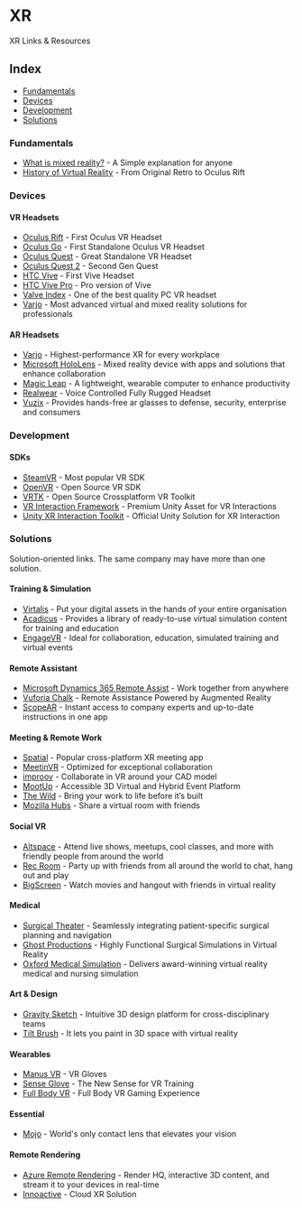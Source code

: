 # XR

XR Links & Resources

## Index

* [Fundamentals](https://github.com/seckincengiz/XR#fundamentals)
* [Devices](https://github.com/seckincengiz/XR#devices)
* [Development](https://github.com/seckincengiz/XR#development)
* [Solutions](https://github.com/seckincengiz/XR#solutions)

### Fundamentals

* [What is mixed reality?](https://www.youtube.com/watch?v=P_I873tL3jw&ab_channel=BernardMarr) - A Simple explanation for anyone
* [History of Virtual Reality](https://www.youtube.com/watch?v=43mA_ypfwKg&ab_channel=GameSpot) - From Original Retro to Oculus Rift

### Devices

#### VR Headsets

* [Oculus Rift](https://www.oculus.com/rift/) - First Oculus VR Headset
* [Oculus Go](https://www.oculus.com/go/) - First Standalone Oculus VR Headset
* [Oculus Quest](https://www.oculus.com/quest/) - Great Standalone VR Headset
* [Oculus Quest 2](https://www.oculus.com/quest-2/) - Second Gen Quest
* [HTC Vive](https://www.vive.com/eu/product/vive/) - First Vive Headset
* [HTC Vive Pro](https://www.vive.com/eu/product/vive-pro-full-kit/) - Pro version of Vive
* [Valve Index](https://store.steampowered.com/valveindex) - One of the best quality PC VR headset
* [Varjo](https://varjo.com/) - Most advanced virtual and mixed reality solutions for professionals

#### AR Headsets

* [Varjo](https://varjo.com/) - Highest-performance XR for every workplace
* [Microsoft HoloLens](https://www.microsoft.com/en-us/hololens) - Mixed reality device with apps and solutions that enhance collaboration
* [Magic Leap](https://www.magicleap.com/en-us) - A lightweight, wearable computer to enhance productivity
* [Realwear](https://realwear.com/) - Voice Controlled Fully Rugged Headset
* [Vuzix](https://www.vuzix.com/) - Provides hands-free ar glasses to defense, security, enterprise and consumers

### Development

#### SDKs

* [SteamVR](https://github.com/ValveSoftware/steamvr_unity_plugin) - Most popular VR SDK
* [OpenVR](https://github.com/ValveSoftware/openvr) - Open Source VR SDK
* [VRTK](https://github.com/ExtendRealityLtd/VRTK) - Open Source Crossplatform VR Toolkit
* [VR Interaction Framework](https://assetstore.unity.com/packages/templates/systems/vr-interaction-framework-161066) - Premium Unity Asset for VR Interactions
* [Unity XR Interaction Toolkit](https://docs.unity3d.com/Packages/com.unity.xr.interaction.toolkit@1.0/manual/index.html) - Official Unity Solution for XR Interaction

### Solutions

Solution-oriented links. The same company may have more than one solution.

#### Training & Simulation

* [Virtalis](https://www.virtalis.com/) - Put your digital assets in the hands of your entire organisation
* [Acadicus](https://acadicus.com/) - Provides a library of ready-to-use virtual simulation content for training and education
* [EngageVR](https://engagevr.io/) - Ideal for collaboration, education, simulated training and virtual events

#### Remote Assistant

* [Microsoft Dynamics 365 Remote Assist](https://dynamics.microsoft.com/en-us/mixed-reality/remote-assist/) - Work together from anywhere
* [Vuforia Chalk](https://www.ptc.com/en/products/vuforia/vuforia-chalk) - Remote Assistance Powered by Augmented Reality
* [ScopeAR](https://www.scopear.com/solutions/ar-remote-assistance/) - Instant access to company experts and up-to-date instructions in one app

#### Meeting & Remote Work

* [Spatial](https://spatial.io/) - Popular cross-platform XR meeting app
* [MeetinVR](https://www.meetinvr.com/) - Optimized for exceptional collaboration
* [improov](http://www.improovr.com/home-v2/) - Collaborate in VR around your CAD model
* [MootUp](https://mootup.com/) - Accessible 3D Virtual and Hybrid Event Platform
* [The Wild](https://thewild.com/) - Bring your work to life before it’s built
* [Mozilla Hubs](https://hubs.mozilla.com/) - Share a virtual room with friends

#### Social VR

* [Altspace](https://altvr.com/) - Attend live shows, meetups, cool classes, and more with friendly people from around the world
* [Rec Room](https://recroom.com/) - Party up with friends from all around the world to chat, hang out and play
* [BigScreen](https://www.bigscreenvr.com/) - Watch movies and hangout with friends in virtual reality

#### Medical

* [Surgical Theater](https://surgicaltheater.net/) - Seamlessly integrating patient-specific surgical planning and navigation
* [Ghost Productions](https://ghostproductions.com/medical-vr-virtual-reality/) - Highly Functional Surgical Simulations in Virtual Reality
* [Oxford Medical Simulation](https://oxfordmedicalsimulation.com/) - Delivers award-winning virtual reality medical and nursing simulation

#### Art & Design

* [Gravity Sketch](https://www.gravitysketch.com/) - Intuitive 3D design platform for cross-disciplinary teams
* [Tilt Brush](https://www.tiltbrush.com/) - It lets you paint in 3D space with virtual reality

#### Wearables

* [Manus VR](https://www.manus-vr.com/) - VR Gloves
* [Sense Glove](https://www.senseglove.com/) - The New Sense for VR Training
* [Full Body VR](https://sandboxvr.com/losangeles/) - Full Body VR Gaming Experience

#### Essential

* [Mojo](https://www.mojo.vision/) - World's only contact lens that elevates your vision

#### Remote Rendering

* [Azure Remote Rendering](https://azure.microsoft.com/en-us/services/remote-rendering/) - Render HQ, interactive 3D content, and stream it to your devices in real-time
* [Innoactive](https://www.innoactive.io/cloud-xr-rendering-streaming) - Cloud XR Solution
